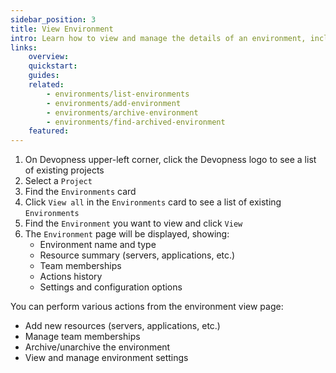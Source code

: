 ```yaml
---
sidebar_position: 3
title: View Environment
intro: Learn how to view and manage the details of an environment, including its resources, settings, and team memberships.
links:
    overview:
    quickstart:
    guides:
    related:
        - environments/list-environments
        - environments/add-environment
        - environments/archive-environment
        - environments/find-archived-environment
    featured:
---
```


1. On Devopness upper-left corner, click the Devopness logo to see a list of existing projects
1. Select a `Project`
1. Find the `Environments` card
1. Click `View all` in the `Environments` card to see a list of existing `Environments`
1. Find the `Environment` you want to view and click `View`
1. The `Environment` page will be displayed, showing:
   - Environment name and type
   - Resource summary (servers, applications, etc.)
   - Team memberships
   - Actions history
   - Settings and configuration options

You can perform various actions from the environment view page:
- Add new resources (servers, applications, etc.)
- Manage team memberships
- Archive/unarchive the environment
- View and manage environment settings


